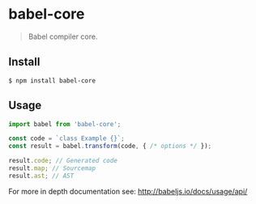 # babel-core

> Babel compiler core.

## Install

```
$ npm install babel-core
```

## Usage

```js
import babel from 'babel-core';

const code = `class Example {}`;
const result = babel.transform(code, { /* options */ });

result.code; // Generated code
result.map; // Sourcemap
result.ast; // AST
```

For more in depth documentation see: http://babeljs.io/docs/usage/api/
